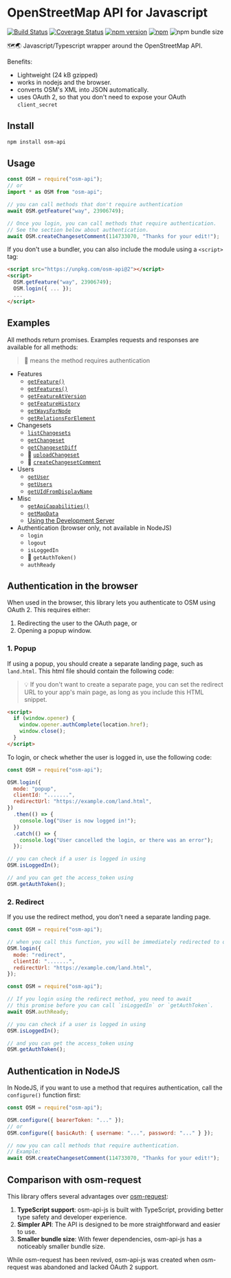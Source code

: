 # OpenStreetMap API for Javascript

[![Build Status](https://github.com/k-yle/osm-api-js/workflows/Build%20and%20Test/badge.svg)](https://github.com/k-yle/osm-api-js/actions)
[![Coverage Status](https://coveralls.io/repos/github/k-yle/osm-api-js/badge.svg?branch=main&t=LQmPNl)](https://coveralls.io/github/k-yle/osm-api-js?branch=main)
[![npm version](https://badge.fury.io/js/osm-api.svg)](https://badge.fury.io/js/osm-api)
[![npm](https://img.shields.io/npm/dt/osm-api.svg)](https://www.npmjs.com/package/osm-api)
![npm bundle size](https://img.shields.io/bundlephobia/minzip/osm-api)

🗺️🌏 Javascript/Typescript wrapper around the OpenStreetMap API.

Benefits:

- Lightweight (24 kB gzipped)
- works in nodejs and the browser.
- converts OSM's XML into JSON automatically.
- uses OAuth 2, so that you don't need to expose your OAuth `client_secret`

## Install

```sh
npm install osm-api
```

## Usage

```js
const OSM = require("osm-api");
// or
import * as OSM from "osm-api";

// you can call methods that don't require authentication
await OSM.getFeature("way", 23906749);

// Once you login, you can call methods that require authentication.
// See the section below about authentication.
await OSM.createChangesetComment(114733070, "Thanks for your edit!");
```

If you don't use a bundler, you can also include the module using a `<script>` tag:

```html
<script src="https://unpkg.com/osm-api@2"></script>
<script>
  OSM.getFeature("way", 23906749);
  OSM.login({ ... });
  ...
</script>
```

## Examples

All methods return promises. Examples requests and responses are available for all methods:

> 🔑 means the method requires authentication

- Features
  - [`getFeature()`](./examples/getFeature.md)
  - [`getFeatures()`](./examples/getFeatures.md)
  - [`getFeatureAtVersion`](./examples/getFeatureAtVersion.md)
  - [`getFeatureHistory`](./examples/getFeatureHistory.md)
  - [`getWaysForNode`](./examples/getWaysForNode.md)
  - [`getRelationsForElement`](./examples/getRelationsForElement.md)
- Changesets
  - [`listChangesets`](./examples/listChangesets.md)
  - [`getChangeset`](./examples/getChangeset.md)
  - [`getChangesetDiff`](./examples/getChangesetDiff.md)
  - 🔑 [`uploadChangeset`](./examples/uploadChangeset.md)
  - 🔑 [`createChangesetComment`](./examples/createChangesetComment.md)
- Users
  - [`getUser`](./examples/getUser.md)
  - [`getUsers`](./examples/getUsers.md)
  - [`getUIdFromDisplayName`](./examples/getUIdFromDisplayName.md)
- Misc
  - [`getApiCapabilities()`](./examples/getApiCapabilities.md)
  - [`getMapData`](./examples/getMapData.md)
  - [Using the Development Server](./examples/dev-server.md)
- Authentication (browser only, not available in NodeJS)
  - `login`
  - `logout`
  - `isLoggedIn`
  - 🔑 `getAuthToken()`
  - `authReady`

## Authentication in the browser

When used in the browser, this library lets you authenticate to OSM using OAuth 2. This requires either:

1. Redirecting the user to the OAuth page, or
2. Opening a popup window.

### 1. Popup

If using a popup, you should create a separate landing page, such as `land.html`. This html file should contain the following code:

> 💡 If you don't want to create a separate page, you can set the redirect URL to your
> app's main page, as long as you include this HTML snippet.

```html
<script>
  if (window.opener) {
    window.opener.authComplete(location.href);
    window.close();
  }
</script>
```

To login, or check whether the user is logged in, use the following code:

```js
const OSM = require("osm-api");

OSM.login({
  mode: "popup",
  clientId: ".......",
  redirectUrl: "https://example.com/land.html",
})
  .then(() => {
    console.log("User is now logged in!");
  })
  .catch(() => {
    console.log("User cancelled the login, or there was an error");
  });

// you can check if a user is logged in using
OSM.isLoggedIn();

// and you can get the access_token using
OSM.getAuthToken();
```

### 2. Redirect

If you use the redirect method, you don't need a separate landing page.

```js
const OSM = require("osm-api");

// when you call this function, you will be immediately redirected to openstreetmap.org
OSM.login({
  mode: "redirect",
  clientId: ".......",
  redirectUrl: "https://example.com/land.html",
});
```

```js
const OSM = require("osm-api");

// If you login using the redirect method, you need to await
// this promise before you can call `isLoggedIn` or `getAuthToken`.
await OSM.authReady;

// you can check if a user is logged in using
OSM.isLoggedIn();

// and you can get the access_token using
OSM.getAuthToken();
```

## Authentication in NodeJS

In NodeJS, if you want to use a method that requires authentication, call the `configure()` function first:

```js
const OSM = require("osm-api");

OSM.configure({ bearerToken: "..." });
// or
OSM.configure({ basicAuth: { username: "...", password: "..." } });

// now you can call methods that require authentication.
// Example:
await OSM.createChangesetComment(114733070, "Thanks for your edit!");
```

## Comparison with osm-request

This library offers several advantages over [osm-request](https://github.com/osmlab/osm-request):

1. **TypeScript support**: osm-api-js is built with TypeScript, providing better type safety and developer experience.
2. **Simpler API**: The API is designed to be more straightforward and easier to use.
3. **Smaller bundle size**: With fewer dependencies, osm-api-js has a noticeably smaller bundle size.

While osm-request has been revived, osm-api-js was created when osm-request was abandoned and lacked OAuth 2 support.
